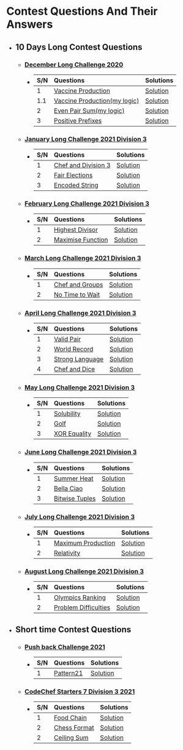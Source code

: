 # Contest Questions And Their Answers

* ## 10 Days Long Contest Questions

    * ### [ December Long Challenge 2020 ](https://www.codechef.com/DEC20B?order=desc&sortBy=successful_submissions)

        * | S/N | Questions   | Solutions  |
          | :---|:------------------------|:-----------|
          | 1  | [Vaccine Production](https://www.codechef.com/DEC20B/problems/VACCINE1) | [Solution](https://github.com/HluciferS/Data-Structures-and-Algorithms/blob/master/CodeCheif/C01.cpp) |
          | 1.1 | [Vaccine Production(my logic)](https://www.codechef.com/DEC20B/problems/VACCINE1) | [Solution](https://github.com/HluciferS/Data-Structures-and-Algorithms/blob/master/CodeCheif/C01.1.cpp) |
          | 2  | [Even Pair Sum(my logic)](https://www.codechef.com/DEC20B/problems/EVENPSUM) | [Solution](https://github.com/HluciferS/Data-Structures-and-Algorithms/blob/master/CodeCheif/C02.cpp) |
          | 3  | [Positive Prefixes](https://www.codechef.com/DEC20B/problems/POSPREFS) | [Solution](https://github.com/HluciferS/Data-Structures-and-Algorithms/blob/master/CodeCheif/C03.cpp) |
    * ### [ January Long Challenge 2021 Division 3 ](https://www.codechef.com/JAN21C?order=desc&sortBy=successful_submissions)

        * | S/N | Questions | Solutions |
          | :---|:------------------------|:-----------|
          | 1  | [Chef and Division 3](https://www.codechef.com/JAN21C/problems/DIVTHREE) | [Solution](https://github.com/HluciferS/Data-Structures-and-Algorithms/blob/master/CodeCheif/C04.cpp) |
          | 2  | [Fair Elections](https://www.codechef.com/JAN21C/problems/FAIRELCT) | [Solution](https://github.com/HluciferS/Data-Structures-and-Algorithms/blob/master/CodeCheif/C05.cpp) |
          | 3  | [Encoded String](https://www.codechef.com/JAN21C/problems/DECODEIT) | [Solution](https://github.com/HluciferS/Data-Structures-and-Algorithms/blob/master/CodeCheif/C06.cpp) |

    * ### [ February Long Challenge 2021 Division 3 ](https://www.codechef.com/FEB21C)

        * | S/N | Questions | Solutions |
          | :---|:------------------------|:-----------|
          | 1  | [Highest Divisor](https://www.codechef.com/FEB21C/problems/HDIVISR) | [Solution](https://github.com/HluciferS/Data-Structures-and-Algorithms/blob/master/CodeCheif/C08.cpp) |
          | 2  | [Maximise Function](https://www.codechef.com/FEB21C/problems/MAXFUN) | [Solution](https://github.com/HluciferS/Data-Structures-and-Algorithms/blob/master/CodeCheif/C09.cpp) |

    * ### [ March Long Challenge 2021 Division 3 ](https://www.codechef.com/MARCH21C)
        * | S/N | Questions | Solutions |
          | :---|:------------------------|:-----------|
          | 1  | [Chef and Groups](https://www.codechef.com/MARCH21C/problems/GROUPS) | [Solution](https://github.com/HluciferS/Data-Structures-and-Algorithms/blob/master/CodeCheif/C10.cpp) |
          | 2  | [No Time to Wait](https://www.codechef.com/MARCH21C/problems/NOTIME) | [Solution](https://github.com/HluciferS/Data-Structures-and-Algorithms/blob/master/CodeCheif/C11.cpp) |

    * ### [ April Long Challenge 2021 Division 3 ](https://www.codechef.com/APRIL21C?order=desc&sortBy=successful_submissions)
        * | S/N | Questions | Solutions |
          | :---|:------------------------|:-----------|
          | 1  | [Valid Pair](https://www.codechef.com/APRIL21C/problems/SOCKS1) | [Solution](https://github.com/HluciferS/Data-Structures-and-Algorithms/blob/master/CodeCheif/C12.cpp) |
          | 2  | [World Record](https://www.codechef.com/APRIL21C/problems/BOLT) | [Solution](https://github.com/HluciferS/Data-Structures-and-Algorithms/blob/master/CodeCheif/C13.cpp) |
          | 3  | [Strong Language](https://www.codechef.com/APRIL21C/problems/SSCRIPT) | [Solution](https://github.com/HluciferS/Data-Structures-and-Algorithms/blob/master/CodeCheif/C14.cpp) |
          | 4  | [Chef and Dice](https://www.codechef.com/APRIL21C/problems/SDICE) | [Solution](https://github.com/HluciferS/Data-Structures-and-Algorithms/blob/master/CodeCheif/C15.cpp) |
    * ### [ May Long Challenge 2021 Division 3 ](https://www.codechef.com/MAY21C)
        * | S/N | Questions | Solutions |
          | :---|:------------------------|:-----------|
          | 1  | [Solubility](https://www.codechef.com/MAY21C/problems/SOLBLTY) | [Solution](https://github.com/HluciferS/Data-Structures-and-Algorithms/blob/master/CodeCheif/C18.cpp) |
          | 2  | [Golf](https://www.codechef.com/MAY21C/problems/LKDNGOLF) | [Solution](https://github.com/HluciferS/Data-Structures-and-Algorithms/blob/master/CodeCheif/C19.cpp) |
          | 3  | [XOR Equality](https://www.codechef.com/MAY21C/problems/XOREQUAL) | [Solution](https://github.com/HluciferS/Data-Structures-and-Algorithms/blob/master/CodeCheif/C20.cpp) |
    * ### [ June Long Challenge 2021 Division 3 ](https://www.codechef.com/JUNE21C)
        * | S/N | Questions | Solutions |
          | :---|:------------------------|:-----------|
          | 1  | [Summer Heat](https://www.codechef.com/JUNE21C/problems/COCONUT) | [Solution](https://github.com/HluciferS/Data-Structures-and-Algorithms/blob/master/CodeCheif/C23.cpp) |
          | 2  | [Bella Ciao](https://www.codechef.com/JUNE21C/problems/CHFHEIST) | [Solution](https://github.com/HluciferS/Data-Structures-and-Algorithms/blob/master/CodeCheif/C24.cpp) |
          | 3  | [Bitwise Tuples](https://www.codechef.com/JUNE21C/problems/BITTUP) | [Solution](https://github.com/HluciferS/Data-Structures-and-Algorithms/blob/master/CodeCheif/C25.cpp) |

    * ### [ July Long Challenge 2021 Division 3 ](https://www.codechef.com/JULY21C)
        * | S/N | Questions | Solutions |
          | :---|:------------------------|:-----------|
          | 1  | [Maximum Production](https://www.codechef.com/JULY21C/problems/EITA) | [Solution](https://github.com/HluciferS/Data-Structures-and-Algorithms/blob/master/CodeCheif/C27.cpp) |
          | 2  | [Relativity](https://www.codechef.com/JULY21C/problems/RELATIVE) | [Solution](https://github.com/HluciferS/Data-Structures-and-Algorithms/blob/master/CodeCheif/C28.cpp) |

    * ### [ August Long Challenge 2021 Division 3 ](https://www.codechef.com/AUG21C?order=desc&sortBy=successful_submissions)
        * | S/N | Questions | Solutions |
          | :---|:------------------------|:-----------|
          | 1  | [Olympics Ranking](https://www.codechef.com/AUG21C/problems/OLYRANK) | [Solution](https://github.com/HluciferS/Data-Structures-and-Algorithms/blob/master/CodeCheif/C32.cpp) |
          | 2  | [Problem Difficulties](https://www.codechef.com/AUG21C/problems/PROBDIFF) | [Solution](https://github.com/HluciferS/Data-Structures-and-Algorithms/blob/master/CodeCheif/C33.cpp) |

* ## Short time Contest Questions

    * ### [ Push back Challenge 2021 ](https://www.codechef.com/PBK72021?itm_campaign=contest_listing)

        * | S/N | Questions | Solutions |
          | :---|:------------------------|:-----------|
          | 1  | [Pattern21](https://www.codechef.com/PBK72021/problems/ITGUY93) | [Solution](https://github.com/HluciferS/Data-Structures-and-Algorithms/blob/master/CodeCheif/C07.cpp) |

    * ### [ CodeChef Starters 7 Division 3 2021 ](https://www.codechef.com/START7C)

        * | S/N | Questions | Solutions |
          | :---|:------------------------|:-----------|
          | 1  | [Food Chain](https://www.codechef.com/START7C/problems/FODCHAIN) | [Solution](https://github.com/HluciferS/Data-Structures-and-Algorithms/blob/master/CodeCheif/C29.cpp) |
          | 2  | [Chess Format](https://www.codechef.com/START7C/problems/CHSFORMT) | [Solution](https://github.com/HluciferS/Data-Structures-and-Algorithms/blob/master/CodeCheif/C30.cpp) |
          | 2  | [Ceiling Sum](https://www.codechef.com/START7C/problems/CEILSUM) | [Solution](https://github.com/HluciferS/Data-Structures-and-Algorithms/blob/master/CodeCheif/C31.cpp) |